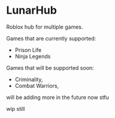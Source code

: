 # LunarHub
Roblox hub for multiple games.

Games that are currently supported:
- Prison Life
- Ninja Legends

Games that will be supported soon:

- Criminality,
- Combat Warriors,


will be adding more in the future now stfu

wip still
